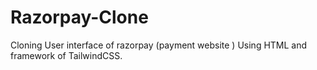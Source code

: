 # Razorpay-Clone
Cloning User interface  of razorpay (payment website ) Using HTML and framework of TailwindCSS.
